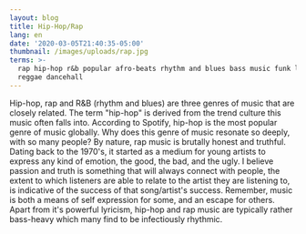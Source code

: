 ```yaml
---
layout: blog
title: Hip-Hop/Rap
lang: en
date: '2020-03-05T21:40:35-05:00'
thumbnail: /images/uploads/rap.jpg
terms: >-
  rap hip-hop r&b popular afro-beats rhythm and blues bass music funk lyricism
  reggae dancehall
---
```

Hip-hop, rap and R&B (rhythm and blues) are three genres of music that are closely related. The term "hip-hop" is derived from the trend culture this music often falls into. According to Spotify, hip-hop is the most popular genre of music globally. Why does this genre of music resonate so deeply, with so many people? By nature, rap music is brutally honest and truthful. Dating back to the 1970's, it started as a medium for young artists to express any kind of emotion, the good, the bad, and the ugly. I believe passion and truth is something that will always connect with people, the extent to which listeners are able to relate to the artist they are listening to, is indicative of the success of that song/artist's success. Remember, music is both a means of self expression for some, and an escape for others. Apart from it's powerful lyricism, hip-hop and rap music are typically rather bass-heavy which many find to be infectiously rhythmic.
